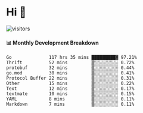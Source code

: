 # Hi 👋
 
![visitors](https://visitor-badge.glitch.me/badge?page_id=sorcererxw.sorcererx)

#### 📊 Monthly Development Breakdown

<!--START_SECTION:waka-->
```text
Go              117 hrs 35 mins █████████▓ 97.21%
Thrift          52 mins         ▒░░░░░░░░░ 0.72%
protobuf        32 mins         ▒░░░░░░░░░ 0.44%
go.mod          30 mins         ▒░░░░░░░░░ 0.41%
Protocol Buffer 22 mins         ▒░░░░░░░░░ 0.31%
Other           15 mins         ▒░░░░░░░░░ 0.22%
Text            12 mins         ▒░░░░░░░░░ 0.17%
textmate        10 mins         ▒░░░░░░░░░ 0.15%
YAML            8 mins          ▒░░░░░░░░░ 0.11%
Markdown        7 mins          ▒░░░░░░░░░ 0.11%
```
<!--END_SECTION:waka-->
